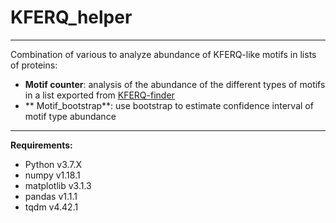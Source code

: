 # KFERQ_helper
---

Combination of various to analyze abundance of KFERQ-like motifs in lists of proteins:
  * **Motif counter**: analysis of the abundance of the different types of motifs in a list exported from [KFERQ-finder](http://tinyurl.com/kferq)
  * ** Motif_bootstrap**: use bootstrap to estimate confidence interval of motif type abundance


___
**Requirements:**
* Python v3.7.X
* numpy v1.18.1
* matplotlib v3.1.3
* pandas v1.1.1
* tqdm v4.42.1